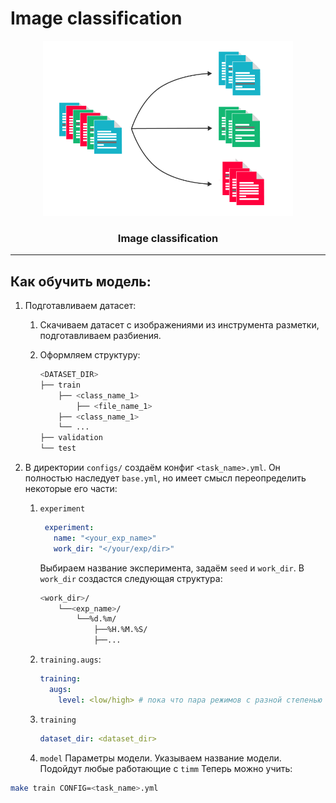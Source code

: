 # Image classification

<div align="center">
    <a href="">
    <img width="400" height="280" src="pic.png">
    </a>
    <h3>Image classification</h4>
</div>

----

## Как обучить модель:

1. Подготавливаем датасет:
    1. Скачиваем датасет с изображениями из инструмента разметки, подготавливаем разбиения.
    2. Оформляем структуру:

        ```bash
       <DATASET_DIR>
        ├── train
            ├── <class_name_1>
                ├── <file_name_1>
            ├── <class_name_1>
            └── ...
        ├── validation
        └── test
        ```

2. В директории `configs/` создаём конфиг `<task_name>.yml`. Он полностью наследует `base.yml`, но имеет смысл
   переопределить некоторые его части:
    1. `experiment`

       ```yml
        experiment:
          name: "<your_exp_name>"
          work_dir: "</your/exp/dir>"
        ```

       Выбираем название эксперимента, задаём `seed` и `work_dir`. В `work_dir` создастся следующая структура:

        ```bash
        <work_dir>/
            └──<exp_name>/
                └──%d.%m/
                    ├──%H.%M.%S/
                    ├──...
        ```

    2. `training.augs`:

        ```yml
        training:
          augs:
            level: <low/high> # пока что пара режимов с разной степенью аугов
        ```

    3. `training`

        ```yml
        dataset_dir: <dataset_dir>
        ```

    4. `model`
        Параметры модели.
        Указываем название модели. Подойдут любые работающие с `timm`
Теперь можно учить:

```bash
make train CONFIG=<task_name>.yml
```
